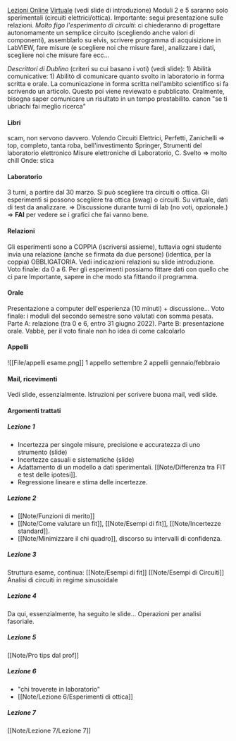 [Lezioni Online](https://teams.microsoft.com/l/meetup-join/19%3ameeting_MmQ4YzQ3NjktN2QyNy00ZGJiLWE5YzMtMGYwYmIyMmRjYjQx%40thread.v2/0?context=%7b%22Tid%22%3a%22e99647dc-1b08-454a-bf8c-699181b389ab%22%2c%22Oid%22%3a%22baa3e32c-74bf-40ae-a39f-6ec9ee0dc30e%22%7d) [Virtuale](https://virtuale.unibo.it/course/view.php?id=27276)
(vedi slide di introduzione)
Moduli 2 e 5 saranno solo sperimentali (circuiti elettrici/ottica).
Importante: segui presentazione sulle relazioni.
_Molto figo l'esperimento di circuiti_: ci chiederanno di progettare autonomamente un semplice circuito (scegliendo anche valori di componenti), assemblarlo su elvis, scrivere programma di acquisizione in LabVIEW, fare misure (e scegliere noi che misure fare), analizzare i dati, scegliere noi che misure fare ecc...

_Descrittori di Dublino_ (criteri su cui basano i voti) (vedi slide):
    1) Abilità comunicative:
        1) Abilitò di comunicare quanto svolto in laboratorio in forma scritta e orale. La comunicazione in forma scritta nell'ambito scientifico si fa scrivendo un articolo. Questo poi viene reviewato e pubblicato.
            Oralmente, bisogna saper comunicare un risultato in un tempo prestabilito.
            canon "se ti ubriachi fai meglio ricerca"

#### Libri
scam, non servono davvero. Volendo
Circuiti Elettrici, Perfetti, Zanichelli => top, completo, tanta roba, bell'investimento
Springer, Strumenti del laboratorio elettronico
Misure elettroniche di Laboratorio, C. Svelto  => molto chill
Onde: stica

#### Laboratorio
3 turni, a partire dal 30 marzo. Si può scegliere tra circuiti o ottica.
Gli esperimenti si possono scegliere tra ottica (swag) o circuiti.
Su virtuale, dati di test da analizzare. => Discussione durante turni di lab (no voti, opzionale.) => __FAI__ per vedere se i grafici che fai vanno bene.

#### Relazioni
Gli esperimenti sono a COPPIA (iscriversi assieme), tuttavia ogni studente invia una relazione (anche se firmata da due persone) (identica, per la coppia) OBBLIGATORIA.
Vedi indicazioni relazioni su slide introduzione. Voto finale: da 0 a 6.
Per gli esperimenti possiamo fittare dati con quello che ci pare
Importante, sapere in che modo sta fittando il programma.

#### Orale
Presentazione a computer dell'esperienza (10 minuti) + discussione...
Voto finale: i moduli del secondo semestre sono valutati con somma pesata. Parte A: relazione (tra 0 e 6, entro 31 giugno 2022). Parte B: presentazione orale.
Vabbè, per il voto finale non ho idea di come calcolarlo

#### Appelli
![[File/appelli esame.png]]
1 appello settembre
2 appelli gennaio/febbraio

#### Mail, ricevimenti
Vedi slide, essenzialmente. Istruzioni per scrivere buona mail, vedi slide.

#### Argomenti trattati
##### Lezione 1
- Incertezza per singole misure, precisione  e accuratezza di uno strumento (slide)
- Incertezze casuali e sistematiche (slide)
- Adattamento di un modello a dati sperimentali. [[Note/Differenza tra FIT e test delle ipotesi]].
- Regressione lineare e stima delle incertezze.
#####  Lezione 2
- [[Note/Funzioni di merito]]
- [[Note/Come valutare un fit]], [[Note/Esempi di fit]], [[Note/Incertezze standard]].
- [[Note/Minimizzare il chi quadro]], discorso su intervalli di confidenza.
##### Lezione 3
Struttura esame, continua: [[Note/Esempi di fit]]
[[Note/Esempi di Circuiti]]
Analisi di circuiti in regime sinusoidale
##### Lezione 4
Da qui, essenzialmente, ha seguito le slide...
Operazioni per analisi fasoriale.
##### Lezione 5
[[Note/Pro tips dal prof]]
##### Lezione 6
- "chi troverete in laboratorio"
- [[Note/Lezione 6/Esperimenti di ottica]]
##### Lezione 7
[[Note/Lezione 7/Lezione 7]]